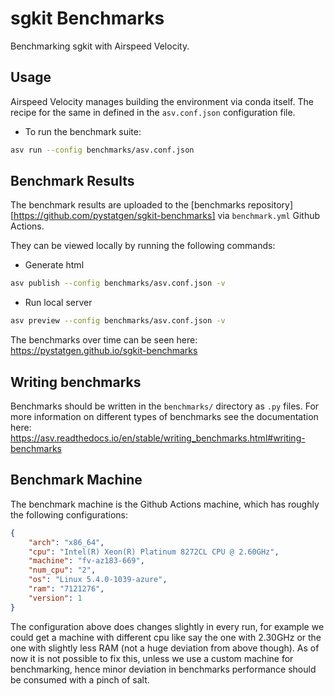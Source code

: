 # sgkit Benchmarks

Benchmarking sgkit with Airspeed Velocity.

## Usage

Airspeed Velocity manages building the environment via conda itself. The recipe for the same in
defined in the `asv.conf.json` configuration file.

* To run the benchmark suite:

```bash
asv run --config benchmarks/asv.conf.json
```

## Benchmark Results

The benchmark results are uploaded to the [benchmarks repository][https://github.com/pystatgen/sgkit-benchmarks] via
`benchmark.yml` Github Actions.

They can be viewed locally by running the following commands:


* Generate html

```bash
asv publish --config benchmarks/asv.conf.json -v
```

* Run local server

```bash
asv preview --config benchmarks/asv.conf.json -v
```

The benchmarks over time can be seen here: https://pystatgen.github.io/sgkit-benchmarks


## Writing benchmarks

Benchmarks should be written in the `benchmarks/` directory as `.py` files. For more information on different
types of benchmarks see the documentation here: https://asv.readthedocs.io/en/stable/writing_benchmarks.html#writing-benchmarks


## Benchmark Machine

The benchmark machine is the Github Actions machine, which has roughly the following configurations:

```json
{
    "arch": "x86_64",
    "cpu": "Intel(R) Xeon(R) Platinum 8272CL CPU @ 2.60GHz",
    "machine": "fv-az183-669",
    "num_cpu": "2",
    "os": "Linux 5.4.0-1039-azure",
    "ram": "7121276",
    "version": 1
}
```

The configuration above does changes slightly in every run, for example we could get a machine with different
cpu like say the one with 2.30GHz or the one with slightly less RAM (not a huge deviation from above though).
As of now it is not possible to fix this, unless we use a custom machine for benchmarking, hence minor deviation
in benchmarks performance should be consumed with a pinch of salt.
